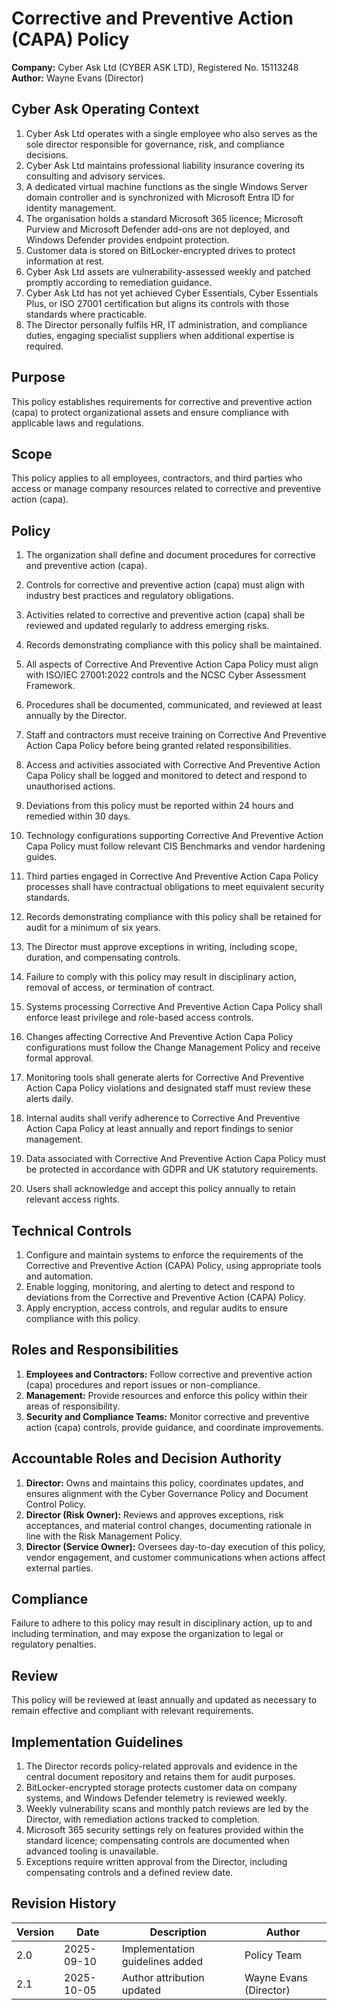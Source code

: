 # Corrective and Preventive Action (CAPA) Policy

**Company:** Cyber Ask Ltd (CYBER ASK LTD), Registered No. 15113248  
**Author:** Wayne Evans (Director)

## Cyber Ask Operating Context

1. Cyber Ask Ltd operates with a single employee who also serves as the sole director responsible for governance, risk, and compliance decisions.
2. Cyber Ask Ltd maintains professional liability insurance covering its consulting and advisory services.
3. A dedicated virtual machine functions as the single Windows Server domain controller and is synchronized with Microsoft Entra ID for identity management.
4. The organisation holds a standard Microsoft 365 licence; Microsoft Purview and Microsoft Defender add-ons are not deployed, and Windows Defender provides endpoint protection.
5. Customer data is stored on BitLocker-encrypted drives to protect information at rest.
6. Cyber Ask Ltd assets are vulnerability-assessed weekly and patched promptly according to remediation guidance.
7. Cyber Ask Ltd has not yet achieved Cyber Essentials, Cyber Essentials Plus, or ISO 27001 certification but aligns its controls with those standards where practicable.
8. The Director personally fulfils HR, IT administration, and compliance duties, engaging specialist suppliers when additional expertise is required.



## Purpose

This policy establishes requirements for corrective and preventive action (capa) to protect organizational assets and ensure compliance with applicable laws and regulations.

## Scope

This policy applies to all employees, contractors, and third parties who access or manage company resources related to corrective and preventive action (capa).

## Policy
1. The organization shall define and document procedures for corrective and preventive action (capa).
2. Controls for corrective and preventive action (capa) must align with industry best practices and regulatory obligations.
3. Activities related to corrective and preventive action (capa) shall be reviewed and updated regularly to address emerging risks.
4. Records demonstrating compliance with this policy shall be maintained.

1. All aspects of Corrective And Preventive Action Capa Policy must align with ISO/IEC 27001:2022 controls and the NCSC Cyber Assessment Framework.
2. Procedures shall be documented, communicated, and reviewed at least annually by the Director.
3. Staff and contractors must receive training on Corrective And Preventive Action Capa Policy before being granted related responsibilities.
4. Access and activities associated with Corrective And Preventive Action Capa Policy shall be logged and monitored to detect and respond to unauthorised actions.
5. Deviations from this policy must be reported within 24 hours and remedied within 30 days.
6. Technology configurations supporting Corrective And Preventive Action Capa Policy must follow relevant CIS Benchmarks and vendor hardening guides.
7. Third parties engaged in Corrective And Preventive Action Capa Policy processes shall have contractual obligations to meet equivalent security standards.
8. Records demonstrating compliance with this policy shall be retained for audit for a minimum of six years.
9. The Director must approve exceptions in writing, including scope, duration, and compensating controls.
10. Failure to comply with this policy may result in disciplinary action, removal of access, or termination of contract.

1. Systems processing Corrective And Preventive Action Capa Policy shall enforce least privilege and role-based access controls.
2. Changes affecting Corrective And Preventive Action Capa Policy configurations must follow the Change Management Policy and receive formal approval.
3. Monitoring tools shall generate alerts for Corrective And Preventive Action Capa Policy violations and designated staff must review these alerts daily.
4. Internal audits shall verify adherence to Corrective And Preventive Action Capa Policy at least annually and report findings to senior management.
5. Data associated with Corrective And Preventive Action Capa Policy must be protected in accordance with GDPR and UK statutory requirements.
6. Users shall acknowledge and accept this policy annually to retain relevant access rights.

## Technical Controls

1. Configure and maintain systems to enforce the requirements of the Corrective and Preventive Action (CAPA) Policy, using appropriate tools and automation.
2. Enable logging, monitoring, and alerting to detect and respond to deviations from the Corrective and Preventive Action (CAPA) Policy.
3. Apply encryption, access controls, and regular audits to ensure compliance with this policy.

## Roles and Responsibilities

1. **Employees and Contractors:** Follow corrective and preventive action (capa) procedures and report issues or non-compliance.
2. **Management:** Provide resources and enforce this policy within their areas of responsibility.
3. **Security and Compliance Teams:** Monitor corrective and preventive action (capa) controls, provide guidance, and coordinate improvements.

## Accountable Roles and Decision Authority

1. **Director:** Owns and maintains this policy, coordinates updates, and ensures alignment with the Cyber Governance Policy and Document Control Policy.
2. **Director (Risk Owner):** Reviews and approves exceptions, risk acceptances, and material control changes, documenting rationale in line with the Risk Management Policy.
3. **Director (Service Owner):** Oversees day-to-day execution of this policy, vendor engagement, and customer communications when actions affect external parties.


## Compliance

Failure to adhere to this policy may result in disciplinary action, up to and including termination, and may expose the organization to legal or regulatory penalties.

## Review

This policy will be reviewed at least annually and updated as necessary to remain effective and compliant with relevant requirements.

## Implementation Guidelines
1. The Director records policy-related approvals and evidence in the central document repository and retains them for audit purposes.
2. BitLocker-encrypted storage protects customer data on company systems, and Windows Defender telemetry is reviewed weekly.
3. Weekly vulnerability scans and monthly patch reviews are led by the Director, with remediation actions tracked to completion.
4. Microsoft 365 security settings rely on features provided within the standard licence; compensating controls are documented when advanced tooling is unavailable.
5. Exceptions require written approval from the Director, including compensating controls and a defined review date.


## Revision History

| Version | Date | Description | Author |
| ------- | ---------- | ----------------------- | ------ |
| 2.0     | 2025-09-10 | Implementation guidelines added | Policy Team |
| 2.1     | 2025-10-05 | Author attribution updated | Wayne Evans (Director) |
